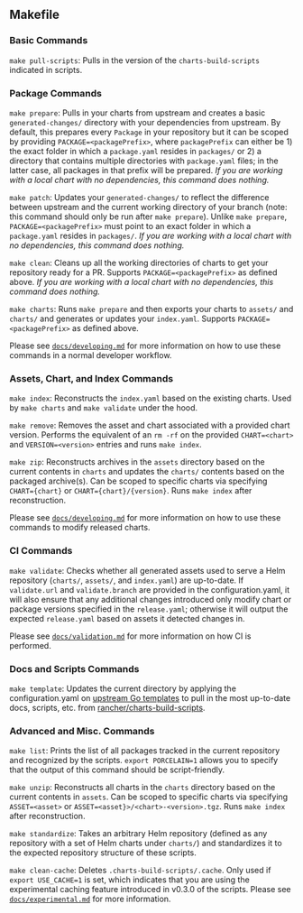 ## Makefile

### Basic Commands

`make pull-scripts`: Pulls in the version of the `charts-build-scripts` indicated in scripts.

### Package Commands

`make prepare`: Pulls in your charts from upstream and creates a basic `generated-changes/` directory with your dependencies from upstream. By default, this prepares every `Package` in your repository but it can be scoped by providing `PACKAGE=<packagePrefix>`, where `packagePrefix` can either be 1) the exact folder in which a `package.yaml` resides in `packages/` or 2) a directory that contains multiple directories with `package.yaml` files; in the latter case, all packages in that prefix will be prepared. *If you are working with a local chart with no dependencies, this command does nothing.*

`make patch`: Updates your `generated-changes/` to reflect the difference between upstream and the current working directory of your branch (note: this command should only be run after `make prepare`). Unlike `make prepare`, `PACKAGE=<packagePrefix>` must point to an exact folder in which a `package.yaml` resides in `packages/`. *If you are working with a local chart with no dependencies, this command does nothing.*

`make clean`: Cleans up all the working directories of charts to get your repository ready for a PR. Supports `PACKAGE=<packagePrefix>` as defined above. *If you are working with a local chart with no dependencies, this command does nothing.*

`make charts`: Runs `make prepare` and then exports your charts to `assets/` and `charts/` and generates or updates your `index.yaml`. Supports `PACKAGE=<packagePrefix>` as defined above. 

Please see [`docs/developing.md`](docs/developing.md) for more information on how to use these commands in a normal developer workflow.

### Assets, Chart, and Index Commands

`make index`: Reconstructs the `index.yaml` based on the existing charts. Used by `make charts` and `make validate` under the hood.

`make remove`: Removes the asset and chart associated with a provided chart version. Performs the equivalent of an `rm -rf` on the provided `CHART=<chart>` and `VERSION=<version>` entries and runs `make index`.

`make zip`: Reconstructs archives in the `assets` directory based on the current contents in `charts` and updates the `charts/` contents based on the packaged archive(s). Can be scoped to specific charts via specifying `CHART={chart}` or `CHART={chart}/{version}`. Runs `make index` after reconstruction.

Please see [`docs/developing.md`](docs/developing.md) for more information on how to use these commands to modify released charts.

### CI Commands

`make validate`: Checks whether all generated assets used to serve a Helm repository (`charts/`, `assets/`, and `index.yaml`) are up-to-date. If `validate.url` and `validate.branch` are provided in the configuration.yaml, it will also ensure that any additional changes introduced only modify chart or package versions specified in the `release.yaml`; otherwise it will output the expected `release.yaml` based on assets it detected changes in.

Please see [`docs/validation.md`](docs/validation.md) for more information on how CI is performed.

### Docs and Scripts Commands

`make template`: Updates the current directory by applying the configuration.yaml on [upstream Go templates](https://github.com/rancher/charts-build-scripts/tree/master/templates/template) to pull in the most up-to-date docs, scripts, etc. from [rancher/charts-build-scripts](https://github.com/rancher/charts-build-scripts).

### Advanced and Misc. Commands

`make list`: Prints the list of all packages tracked in the current repository and recognized by the scripts. `export PORCELAIN=1` allows you to specify that the output of this command should be script-friendly.

`make unzip`: Reconstructs all charts in the `charts` directory based on the current contents in `assets`. Can be scoped to specific charts via specifying `ASSET=<asset>` or `ASSET=<asset}>/<chart>-<version>.tgz`. Runs `make index` after reconstruction.

`make standardize`: Takes an arbitrary Helm repository (defined as any repository with a set of Helm charts under `charts/`) and standardizes it to the expected repository structure of these scripts.

`make clean-cache`: Deletes `.charts-build-scripts/.cache`. Only used if `export USE_CACHE=1` is set, which indicates that you are using the experimental caching feature introduced in v0.3.0 of the scripts. Please see [`docs/experimental.md`](docs/experimental.md) for more information.